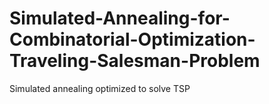 # Simulated-Annealing-for-Combinatorial-Optimization-Traveling-Salesman-Problem
Simulated annealing optimized to solve TSP 
